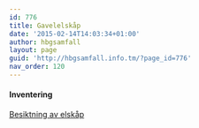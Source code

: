 ```yaml
---
id: 776
title: Gavelelskåp
date: '2015-02-14T14:03:34+01:00'
author: hbgsamfall
layout: page
guid: 'http://hbgsamfall.info.tm/?page_id=776'
nav_order: 120
---
```


#### Inventering

[Besiktning av elskåp](http://www.hbgsamfall.win/wp-content/uploads/2015/02/Besiktning-av-elskåp.pdf)
